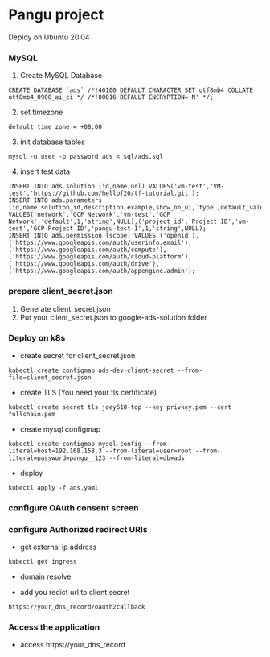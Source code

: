 # Pangu project

Deploy on Ubuntu 20.04

### MySQL
1. Create MySQL Database
```
CREATE DATABASE `ads` /*!40100 DEFAULT CHARACTER SET utf8mb4 COLLATE utf8mb4_0900_ai_ci */ /*!80016 DEFAULT ENCRYPTION='N' */;
```
2. set timezone
```
default_time_zone = +08:00
```
3. init database tables
```
mysql -u user -p password ads < sql/ads.sql
```
4. insert test data
```
INSERT INTO ads.solution (id,name,url) VALUES('vm-test','VM-test','https://github.com/hellof20/tf-tutorial.git');
INSERT INTO ads.parameters (id,name,solution_id,description,example,show_on_ui,`type`,default_value) VALUES('network','GCP Network','vm-test','GCP Network','default',1,'string',NULL),('project_id','Project ID','vm-test','GCP Project ID','pangu-test-1',1,'string',NULL);
INSERT INTO ads.permission (scope) VALUES ('openid'),('https://www.googleapis.com/auth/userinfo.email'),('https://www.googleapis.com/auth/compute'),('https://www.googleapis.com/auth/cloud-platform'),('https://www.googleapis.com/auth/drive'),('https://www.googleapis.com/auth/appengine.admin');
```


### prepare client_secret.json
1. Generate client_secret.json
2. Put your client_secret.json to google-ads-solution folder

### Deploy on k8s
- create secret for client_secret.json
```
kubectl create configmap ads-dev-client-secret --from-file=client_secret.json
```

- create TLS (You need your tls certificate)
```
kubectl create secret tls joey618-top --key privkey.pem --cert fullchain.pem
```

- create mysql configmap
```
kubectl create configmap mysql-config --from-literal=host=192.168.158.3 --from-literal=user=root --from-literal=password=pangu__123 --from-literal=db=ads
```

- deploy
```
kubectl apply -f ads.yaml
```

### configure OAuth consent screen

### configure Authorized redirect URIs
- get external ip address
```
kubectl get ingress
```

- domain resolve

- add you redict url to client secret
```
https://your_dns_record/oauth2callback
```

### Access the application


- access
https://your_dns_record
